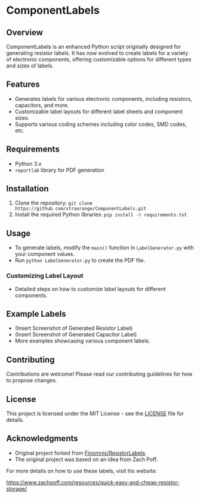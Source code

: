# ComponentLabels

## Overview
ComponentLabels is an enhanced Python script originally designed for generating resistor labels. It has now evolved to create labels for a variety of electronic components, offering customizable options for different types and sizes of labels.

## Features
- Generates labels for various electronic components, including resistors, capacitors, and more.
- Customizable label layouts for different label sheets and component sizes.
- Supports various coding schemes including color codes, SMD codes, etc.

## Requirements
- Python 3.x
- `reportlab` library for PDF generation

## Installation
1. Clone the repository: `git clone https://github.com/xtraorange/ComponentLabels.git`
2. Install the required Python libraries: `pip install -r requirements.txt`

## Usage
- To generate labels, modify the `main()` function in `LabelGenerator.py` with your component values.
- Run `python LabelGenerator.py` to create the PDF file.

### Customizing Label Layout
- Detailed steps on how to customize label layouts for different components.

## Example Labels
- (Insert Screenshot of Generated Resistor Label)
- (Insert Screenshot of Generated Capacitor Label)
- More examples showcasing various component labels.

## Contributing
Contributions are welcome! Please read our contributing guidelines for how to propose changes.

## License
This project is licensed under the MIT License - see the [LICENSE](LICENSE) file for details.

## Acknowledgments
- Original project forked from [Finomnis/ResistorLabels](https://github.com/Finomnis/ResistorLabels).
- The original project was based on an idea from Zach Poff.

For more details on how to use these labels, visit his website:

https://www.zachpoff.com/resources/quick-easy-and-cheap-resistor-storage/

